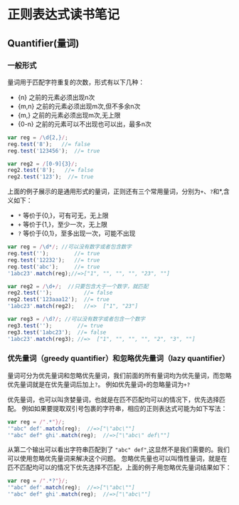 # 正则表达式读书笔记

## Quantifier(量词)

### 一般形式
量词用于匹配字符重复的次数，形式有以下几种：
* {n}   之前的元素必须出现n次
* {m,n} 之前的元素必须出现m次,但不多余n次
* {m,}  之前的元素必须出现m次,无上限
* {0-n} 之前的元素可以不出现也可以出，最多n次
```javascript
var reg = /\d{2,}/;
reg.test('8');   //= false
reg.test('123456');  //= true

var reg2 = /[0-9]{3}/;
reg2.test('8');   //= false
reg2.test('123');  //= true
```
上面的例子展示的是通用形式的量词，正则还有三个常用量词，分别为`+`、`?`和*,含义如下：
* `*`    等价于{0,}，可有可无，无上限    
* `+`    等价于{1,}，至少一次，无上限    
* `?`    等价于{0,1}，至多出现一次，可能不出现 
```javascript
var reg = /\d*/; //可以没有数字或者包含数字
reg.test('');        //= true
reg.test('12232');   //= true
reg.test('abc');     //= true
'1abc23'.match(reg);//=>["1", "", "", "", "23", ""]

var reg2 = /\d+/;  //只要包含大于一个数字，就匹配
reg2.test('');          //= false
reg2.test('123aaa12');  //= true
'1abc23'.match(reg2);   //=>  ["1", "23"]

var reg3 = /\d?/; //可以没有数字或者包含一个数字
reg3.test('');        //= true
reg3.test('1abc23');  //= false
'1abc23'.match(reg3); //=>  ["1", "", "", "", "2", "3", ""]
```

### 优先量词（greedy quantifier）和忽略优先量词（lazy quantifier）

量词可分为优先量词和忽略优先量词，我们前面的所有量词均为优先量词，而忽略优先量词就是在优先量词后加上`?`。
例如优先量词`+`的忽略量词为`+?`

优先量词，也可以叫贪婪量词，也就是在匹不匹配均可以的情况下，优先选择匹配。
例如如果要提取双引号包裹的字符串，相应的正则表达式可能为如下写法：
```javascript
var reg = /".*"}/;
'"abc" def'.match(reg);  //=>["\"abc\""]
'"abc" def" ghi'.match(reg);  //=>["\"abc\" def\""]
```
从第二个输出可以看出字符串匹配到了 `"abc" def"`,这显然不是我们需要的。我们可以使用忽略优先量词来解决这个问题。
忽略优先量也可以叫惰性量词，就是在匹不匹配均可以的情况下优先选择不匹配，上面的例子用忽略优先量词结果如下：
```javascript
var reg = /".*?"}/;
'"abc" def'.match(reg);  //=>["\"abc\""]
'"abc" def" ghi'.match(reg);  //=>["\"abc\""]
```
